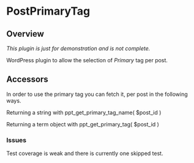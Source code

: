 PostPrimaryTag
============

## Overview

*This plugin is just for demonstration and is not complete.*

WordPress plugin to allow the selection of *Primary* tag per post.

## Accessors

In order to use the primary tag you can fetch it, per post in the following ways.

Returning a string with ppt_get_primary_tag_name( $post_id )

Returning a term object with ppt_get_primary_tag( $post_id )

### Issues

Test coverage is weak and there is currently one skipped test.

